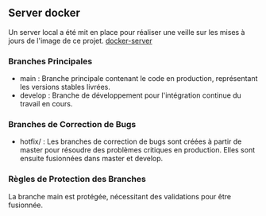 ## Server docker
Un server local a été mit en place pour réaliser une veille sur les mises à jours de l'image de ce projet.
[docker-server](https://github.com/Nairod36/srvDocerHub)


### Branches Principales
- main : Branche principale contenant le code en production, représentant les versions stables livrées.
- develop : Branche de développement pour l'intégration continue du travail en cours.

### Branches de Correction de Bugs
- hotfix/ : Les branches de correction de bugs sont créées à partir de master pour résoudre des problèmes critiques en production. Elles sont ensuite fusionnées dans master et develop.

### Règles de Protection des Branches
La branche main est protégée, nécessitant des validations pour être fusionnée.
